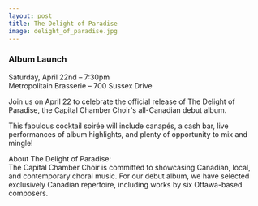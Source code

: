 ```yaml
---
layout: post
title: The Delight of Paradise 
image: delight_of_paradise.jpg
---
```


### Album Launch

Saturday, April 22nd – 7:30pm    
Metropolitain Brasserie – 700 Sussex Drive  

Join us on April 22 to celebrate the official release of The Delight of Paradise, the Capital Chamber Choir's all-Canadian debut album. 

This fabulous cocktail soirée will include canapés, a cash bar, live performances of album highlights, and plenty of opportunity to mix and mingle!

About The Delight of Paradise:    
The Capital Chamber Choir is committed to showcasing Canadian, local, and contemporary choral music. For our debut album, we have selected exclusively Canadian repertoire, including works by six Ottawa-based composers.